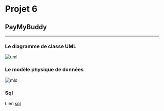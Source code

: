 # Projet 6

## PayMyBuddy
----

### Le diagramme de classe UML
![uml](../resources/image/UML.JPG)


### Le modèle physique de données
![mld](../image/mld.jpg)


### Sql
Lien [ sql ](https://github.com/AK2B/projet6test/blob/main/src/main/resources/sql/paymybuddy.sql)
